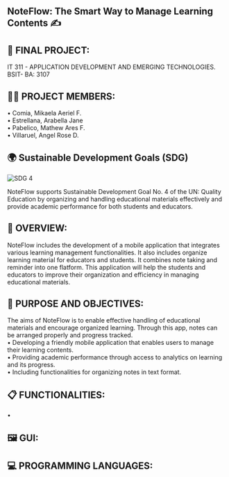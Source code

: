 ## NoteFlow: The Smart Way to Manage Learning Contents ✍️


## 📃 FINAL PROJECT: 
IT 311 - APPLICATION DEVELOPMENT AND EMERGING TECHNOLOGIES.<br>
BSIT- BA: 3107<br>

## 👫👭 PROJECT MEMBERS:

• Comia, Mikaela Aeriel F.<br> 
• Estrellana, Arabella Jane <br> 
• Pabelico, Mathew Ares F. <br> 
• Villaruel, Angel Rose D. <br> 

## 🌍 Sustainable Development Goals (SDG)
![SDG 4](https://github.com/user-attachments/assets/9141fc8b-3da4-4820-a5d2-505e2659e12e)

NoteFlow supports Sustainable Development Goal No. 4 of the UN: Quality Education by organizing and handling educational materials effectively and provide academic performance for both students and educators.<br>

## 📝 OVERVIEW:
NoteFlow includes the development of a mobile application that integrates various learning management functionalities. It also includes organize learning material for educators and students. It combines note taking and reminder into one flatform. This application will help the students and educators to improve their organization and efficiency in managing educational materials.<br>


## 📌 PURPOSE AND OBJECTIVES:
The aims of NoteFlow is to enable effective handling of educational materials and encourage organized learning. Through this app, notes can be arranged properly and progress tracked.<br>
• Developing a friendly mobile application that enables users to manage their learning contents.<br>
• Providing academic performance through access to analytics on learning and its progress.<br>
• Including functionalities for organizing notes in text format.<br>


## 📋 FUNCTIONALITIES:
• 

## 🖼️ GUI:
## 💻 PROGRAMMING LANGUAGES:
